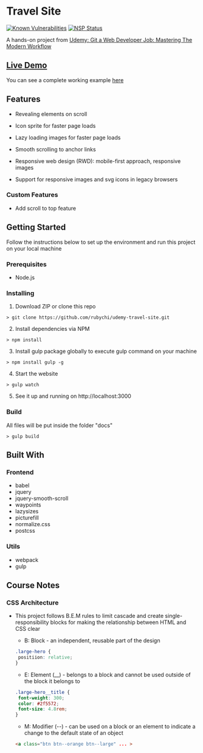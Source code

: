 # Travel Site
[![Known Vulnerabilities](https://snyk.io/test/github/rubychi/udemy-travel-site/badge.svg)](https://snyk.io/test/github/rubychi/udemy-travel-site)
[![NSP Status](https://nodesecurity.io/orgs/rubychi/projects/2f9be599-b331-4a2b-9314-ac3d479138f7/badge)](https://nodesecurity.io/orgs/rubychi/projects/2f9be599-b331-4a2b-9314-ac3d479138f7)

A hands-on project from [Udemy: Git a Web Developer Job: Mastering The Modern Workflow](https://www.udemy.com/git-a-web-developer-job-mastering-the-modern-workflow/learn/v4)

## [Live Demo](https://rubychi.github.io/udemy-travel-site/)

You can see a complete working example [here](https://rubychi.github.io/udemy-travel-site/)

## Features

* Revealing elements on scroll

* Icon sprite for faster page loads

* Lazy loading images for faster page loads

* Smooth scrolling to anchor links

* Responsive web design (RWD): mobile-first approach, responsive images

* Support for responsive images and svg icons in legacy browsers

### Custom Features

* Add scroll to top feature

## Getting Started

Follow the instructions below to set up the environment and run this project on your local machine

### Prerequisites

* Node.js

### Installing

1. Download ZIP or clone this repo
```
> git clone https://github.com/rubychi/udemy-travel-site.git
```

2. Install dependencies via NPM
```
> npm install
```

3. Install gulp package globally to execute gulp command on your machine
```
> npm install gulp -g
```

4. Start the website
```
> gulp watch
```

5. See it up and running on http://localhost:3000

### Build

All files will be put inside the folder "docs"
```
> gulp build
```

## Built With

### Frontend

* babel
* jquery
* jquery-smooth-scroll
* waypoints
* lazysizes
* picturefill
* normalize.css
* postcss

### Utils

* webpack
* gulp

## Course Notes

### CSS Architecture

* This project follows B.E.M rules to limit cascade and create single-responsibility blocks for making the relationship between HTML and CSS clear

  * B: Block - an independent, reusable part of the design
  ```css
  .large-hero {
   positiion: relative;
  }
  ```
  
  * E: Element (__) - belongs to a block and cannot be used outside of the block it belongs to
  ```css
  .large-hero__title {
   font-weight: 300;
   color: #2f5572;
   font-size: 4.8rem;
  }
  ```
  
  * M: Modifier (--) - can be used on a block or an element to indicate a change to the default state of an object
  ```html
  <a class="btn btn--orange btn--large" ... >
  ```
  
